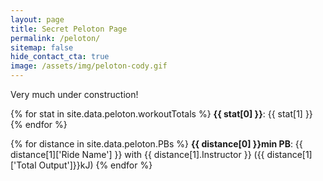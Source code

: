 ```yaml
---
layout: page
title: Secret Peloton Page
permalink: /peloton/
sitemap: false
hide_contact_cta: true
image: /assets/img/peloton-cody.gif
---
```


Very much under construction!

{% for stat in site.data.peloton.workoutTotals %}
**{{ stat[0] }}**: {{ stat[1] }}
{% endfor %}

{% for distance in site.data.peloton.PBs %}
**{{ distance[0] }}min PB**: {{ distance[1]['Ride Name'] }} with {{ distance[1].Instructor }} ({{ distance[1]['Total Output']}}kJ)
{% endfor %}